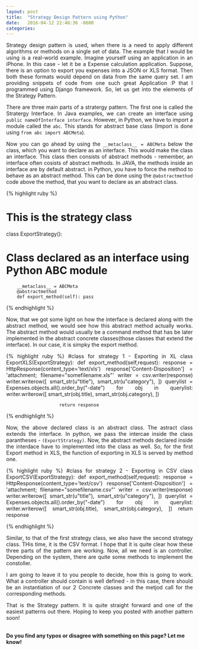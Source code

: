 ```yaml
---
layout: post
title:  "Strategy Design Pattern using Python"
date:   2016-04-12 22:48:36 -0600
categories:
---
```

<style>
p {
  text-align: justify
}</style>
Strategy design pattern is used, when there is a need to apply different algorithms or methods on a single set of data. The example that I would be using is a real-world example. Imagine yourself using an application in an iPhone. In this case - let it be a Expense calculation application. Suppose, there is an option to export you expenses into a JSON or XLS format. Then both these formats would depend on data from the same query set. I am providing snippets of code from one such great Application :P that I programmed using Django framework. So, let us get into the elements of the Strategy Pattern.

There are three main parts of a stratergy pattern. The first one is called the Stratergy Interface. In Java examples, we can create an interface using `public nameOfInterface interface`. However, in Python, we have to import a module called the `abc`. This stands for abstract base class (Import is done using `from abc import ABCMeta`).

Now you can go ahead by using the `__metaclass__ = ABCMeta` below the class, which you want to declare as an interface. This would make the class an interface. This class then consists of abstract methods - remember, an interface often cosists of abstract methods. In JAVA, the methods inside an interface are by default abstract. in Python, you have to force the method to behave as an abstract method. This can be done using the `@abstractmethod` code above the method, that you want to declare as an abstract class.


{% highlight ruby %}
# This is the strategy class
class ExportStrategy():
# Class declared as an interface using Python ABC module
        __metaclass__ = ABCMeta
        @abstractmethod
        def export_method(self): pass
{% endhighlight %}

Now, that we got some light on how the interface is declared along with the abstract method, we would see how this abstract method actually works. The abstract method would usually be a command method that has be later implemented in the abstract concrete classes(those classes that extend the interface). In our case, it is simpky the export method.

{% highlight ruby %}
#class for strategy 1 - Exporting in XL
class ExportXLS(ExportStrategy):
        def export_method(self,request):
                response = HttpResponse(content_type='text/xls')
                response['Content-Disposition'] = 'attachment; filename="somefilename.xls"'
                writer = csv.writer(response)
                writer.writerow([
                        smart_str(u"title"),
                        smart_str(u"category"),
                        ])
                querylist = Expenses.objects.all().order_by("-date")
                for obj in querylist:
                        writer.writerow([
                                smart_str(obj.title),
                                smart_str(obj.category),
                                ])

                        return response

{% endhighlight %}

Now, the above declared class is an abstract class. The astract class extends the interface. In python, we pass the intercae inside the class parantheses - `(ExportStrategy)`. Now, the abstract methods declared inside the interdace have to implemented into the class as well.
 So, for the first Export method in XLS, the function of exporting in XLS is served by method one.

{% highlight ruby %}
#class for strategy 2 - Exporting in CSV
class ExportCSV(ExportStrategy):
        def export_method(self,request):
                response = HttpResponse(content_type='text/csv')
                response['Content-Disposition'] = 'attachment; filename="somefilename.csv"'
                writer = csv.writer(response)
                writer.writerow([
                        smart_str(u"title"),
                        smart_str(u"category"),
                        ])
                querylist = Expenses.objects.all().order_by("-date")
                for obj in querylist:
                        writer.writerow([
                                smart_str(obj.title),
                                smart_str(obj.category),
                                ])
                                   return response

{% endhighlight %}

Similar, to that of the first strategy class, we also have the second strategy class. THis time, it is the CSV format. I hope that it is quite clear how these three parts of the pattern are working. Now, all we need is an controller. Depending on the system, there are quite some methods to implement the constoller.

I am going to leave it to you people to decide, how this is going to work. What a controller should contain is well defined - in this case, there should be an instantiation of our 2 Concrete classes and the metjod call for the corresponding methods.

That is the Strategy pattern. It is quite straight forward and one of the easiest patterns out there. Hoping to keep you posted with another pattern soon!

<br>
<b>Do you find any typos or disagree with something on this page? Let me know!</b>
